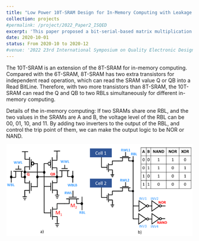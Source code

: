 ```yaml
---
title: "Low Power 10T-SRAM Design for In-Memory Computing with Leakage Current Reduction"
collection: projects
#permalink: /project/2022_Paper2_ISQED
excerpt: 'This paper proposed a bit-serial-based matrix multiplication for the reservoir neuron design in Echo State Network.'
date: 2020-10-01
status: From 2020-10 to 2020-12
#venue: '2022 23rd International Symposium on Quality Electronic Design (ISQED)'
---
```



The 10T-SRAM is an extension of the 8T-SRAM for in-memory computing.
Compared with the 6T-SRAM, 8T-SRAM has two extra transistors for independent read operation, which can read the SRAM value Q or QB into a Read BitLine.
Therefore, with two more transistors than 8T-SRAM, the 10T-SRAM can read the Q and QB to two RBLs simultaneously for different in-memory computing.

Details of the in-memory computing:
If two SRAMs share one RBL, and the two values in the SRAMs are A and B, the voltage level of the RBL can be 00, 01, 10, and 11.
By adding two inverters to the output of the RBL, and control the trip point of them, we can make the output logic to be NOR or NAND.

![](/images/projects/8T-SRAM_in-memory_computing.png)
